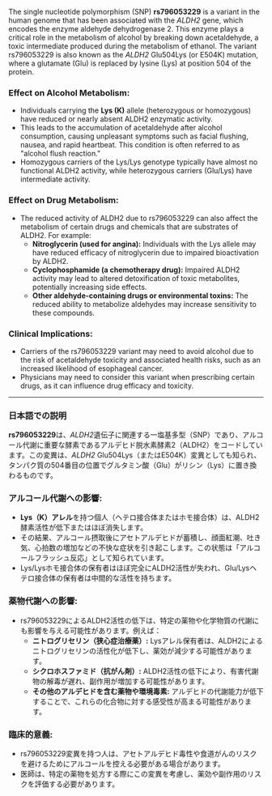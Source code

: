 The single nucleotide polymorphism (SNP) **rs796053229** is a variant in the human genome that has been associated with the *ALDH2* gene, which encodes the enzyme aldehyde dehydrogenase 2. This enzyme plays a critical role in the metabolism of alcohol by breaking down acetaldehyde, a toxic intermediate produced during the metabolism of ethanol. The variant rs796053229 is also known as the *ALDH2* Glu504Lys (or E504K) mutation, where a glutamate (Glu) is replaced by lysine (Lys) at position 504 of the protein.

### Effect on Alcohol Metabolism:
- Individuals carrying the **Lys (K)** allele (heterozygous or homozygous) have reduced or nearly absent ALDH2 enzymatic activity.
- This leads to the accumulation of acetaldehyde after alcohol consumption, causing unpleasant symptoms such as facial flushing, nausea, and rapid heartbeat. This condition is often referred to as "alcohol flush reaction."
- Homozygous carriers of the Lys/Lys genotype typically have almost no functional ALDH2 activity, while heterozygous carriers (Glu/Lys) have intermediate activity.

### Effect on Drug Metabolism:
- The reduced activity of ALDH2 due to rs796053229 can also affect the metabolism of certain drugs and chemicals that are substrates of ALDH2. For example:
  - **Nitroglycerin (used for angina):** Individuals with the Lys allele may have reduced efficacy of nitroglycerin due to impaired bioactivation by ALDH2.
  - **Cyclophosphamide (a chemotherapy drug):** Impaired ALDH2 activity may lead to altered detoxification of toxic metabolites, potentially increasing side effects.
  - **Other aldehyde-containing drugs or environmental toxins:** The reduced ability to metabolize aldehydes may increase sensitivity to these compounds.

### Clinical Implications:
- Carriers of the rs796053229 variant may need to avoid alcohol due to the risk of acetaldehyde toxicity and associated health risks, such as an increased likelihood of esophageal cancer.
- Physicians may need to consider this variant when prescribing certain drugs, as it can influence drug efficacy and toxicity.

---

### 日本語での説明

**rs796053229**は、*ALDH2*遺伝子に関連する一塩基多型（SNP）であり、アルコール代謝に重要な酵素であるアルデヒド脱水素酵素2（ALDH2）をコードしています。この変異は、*ALDH2* Glu504Lys（またはE504K）変異としても知られ、タンパク質の504番目の位置でグルタミン酸（Glu）がリシン（Lys）に置き換わるものです。

### アルコール代謝への影響:
- **Lys（K）アレル**を持つ個人（ヘテロ接合体またはホモ接合体）は、ALDH2酵素活性が低下またはほぼ消失します。
- その結果、アルコール摂取後にアセトアルデヒドが蓄積し、顔面紅潮、吐き気、心拍数の増加などの不快な症状を引き起こします。この状態は「アルコールフラッシュ反応」として知られています。
- Lys/Lysホモ接合体の保有者はほぼ完全にALDH2活性が失われ、Glu/Lysヘテロ接合体の保有者は中間的な活性を持ちます。

### 薬物代謝への影響:
- rs796053229によるALDH2活性の低下は、特定の薬物や化学物質の代謝にも影響を与える可能性があります。例えば：
  - **ニトログリセリン（狭心症治療薬）:** Lysアレル保有者は、ALDH2によるニトログリセリンの活性化が低下し、薬効が減少する可能性があります。
  - **シクロホスファミド（抗がん剤）:** ALDH2活性の低下により、有害代謝物の解毒が遅れ、副作用が増加する可能性があります。
  - **その他のアルデヒドを含む薬物や環境毒素:** アルデヒドの代謝能力が低下することで、これらの化合物に対する感受性が高まる可能性があります。

### 臨床的意義:
- rs796053229変異を持つ人は、アセトアルデヒド毒性や食道がんのリスクを避けるためにアルコールを控える必要がある場合があります。
- 医師は、特定の薬物を処方する際にこの変異を考慮し、薬効や副作用のリスクを評価する必要があります。

